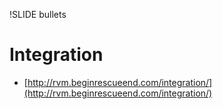 !SLIDE bullets

# Integration

 * [http://rvm.beginrescueend.com/integration/](http://rvm.beginrescueend.com/integration/)
